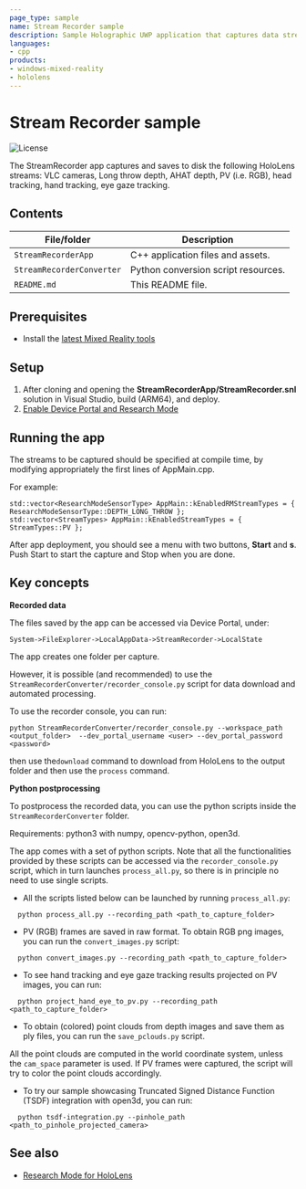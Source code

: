 ```yaml
---
page_type: sample
name: Stream Recorder sample
description: Sample Holographic UWP application that captures data streams and saves them to disk on HoloLens 2 devices.
languages:
- cpp
products:
- windows-mixed-reality
- hololens
---
```


# Stream Recorder sample 

![License](https://img.shields.io/badge/license-MIT-green.svg)

The StreamRecorder app captures and saves to disk the following HoloLens streams: VLC cameras, Long throw depth, AHAT depth, PV (i.e. RGB), head tracking, hand tracking, eye gaze tracking.

## Contents

| File/folder | Description |
|-------------|-------------|
| `StreamRecorderApp` | C++ application files and assets. |
| `StreamRecorderConverter` | Python conversion script resources. |
| `README.md` | This README file. |

## Prerequisites

* Install the [latest Mixed Reality tools](https://docs.microsoft.com/windows/mixed-reality/develop/install-the-tools?tabs=unity)

## Setup

1. After cloning and opening the **StreamRecorderApp/StreamRecorder.snl** solution in Visual Studio, build (ARM64), and deploy.
2. [Enable Device Portal and Research Mode](https://docs.microsoft.com/windows/mixed-reality/research-mode)

## Running the app

The streams to be captured should be specified at compile time, by modifying appropriately the first lines of AppMain.cpp.

For example:
```
std::vector<ResearchModeSensorType> AppMain::kEnabledRMStreamTypes = { ResearchModeSensorType::DEPTH_LONG_THROW };
std::vector<StreamTypes> AppMain::kEnabledStreamTypes = { StreamTypes::PV };
```

After app deployment, you should see a menu with two buttons, **Start** and **s**. Push Start to start the capture and Stop when you are done.

## Key concepts

**Recorded data**

The files saved by the app can be accessed via Device Portal, under:
```
System->FileExplorer->LocalAppData->StreamRecorder->LocalState
```
The app creates one folder per capture.

However, it is possible (and recommended) to use the `StreamRecorderConverter/recorder_console.py` script for data download and automated processing.

To use the recorder console, you can run:
```
python StreamRecorderConverter/recorder_console.py --workspace_path <output_folder>  --dev_portal_username <user> --dev_portal_password <password>
```

then use the`download` command to download from HoloLens to the output folder and then use the `process` command.

**Python postprocessing**

To postprocess the recorded data, you can use the python scripts inside the `StreamRecorderConverter` folder.

Requirements: python3 with numpy, opencv-python, open3d.

The app comes with a set of python scripts. Note that all the functionalities provided by these scripts can be accessed via the `recorder_console.py` script, which in turn launches `process_all.py`, so there is in principle no need to use single scripts.

- All the scripts listed below can be launched by running `process_all.py`:
```
  python process_all.py --recording_path <path_to_capture_folder>
```

- PV (RGB) frames are saved in raw format. To obtain RGB png images, you can run the `convert_images.py` script:
```
  python convert_images.py --recording_path <path_to_capture_folder>
```

- To see hand tracking and eye gaze tracking results projected on PV images, you can run:
```
  python project_hand_eye_to_pv.py --recording_path <path_to_capture_folder>
```

- To obtain (colored) point clouds from depth images and save them as ply files, you can run the `save_pclouds.py` script.

All the point clouds are computed in the world coordinate system, unless the `cam_space` parameter is used. If PV frames were captured, the script will try to color the point clouds accordingly.

- To try our sample showcasing Truncated Signed Distance Function (TSDF) integration with open3d, you can run:
```
  python tsdf-integration.py --pinhole_path <path_to_pinhole_projected_camera>
```

## See also

* [Research Mode for HoloLens](https://docs.microsoft.com/windows/mixed-reality/develop/platform-capabilities-and-apis/research-mode)